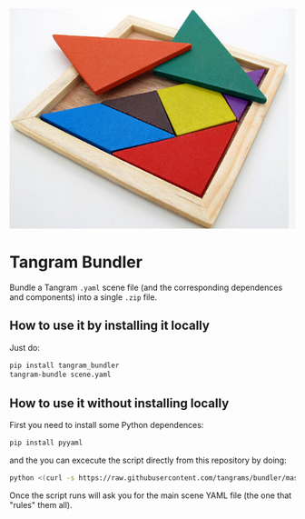 ![](bundler.jpg)

# Tangram Bundler

Bundle a Tangram `.yaml` scene file (and the corresponding dependences and components) into a single `.zip` file.

## How to use it by installing it locally
Just do:

```bash
pip install tangram_bundler
tangram-bundle scene.yaml
```

## How to use it without installing locally

First you need to install some Python dependences:

```bash
pip install pyyaml
```

and the you can excecute the script directly from this repository by doing:

```bash
python <(curl -s https://raw.githubusercontent.com/tangrams/bundler/master/bundler.py) 
```

Once the script runs will ask you for the main scene YAML file (the one that "rules" them all).